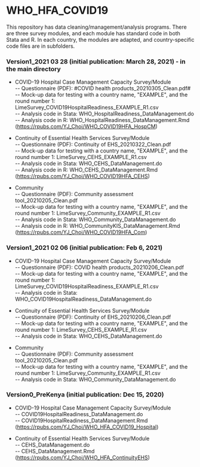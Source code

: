 # WHO_HFA_COVID19
This repository has data cleaning/management/analysis programs. There are three survey modules, and each module has standard code in both Stata and R. In each country, the modules are adapted, and country-specific code files are in subfolders. 

### Version1_2021 03 28 (initial publication: March 28, 2021) - in the main directory

* COVID-19 Hospital Case Management Capacity Survey/Module   
-- Questionnaire (PDF): #COVID health products_20210305_Clean.pdf#    
-- Mock-up data for testing with a country name, "EXAMPLE", and the round number 1: LimeSurvey_COVID19HospitalReadiness_EXAMPLE_R1.csv   
-- Analysis code in Stata: WHO_HospitalReadiness_DataManagement.do   
-- Analysis code in R: WHO_HospitalReadiness_DataManagement.Rmd (https://rpubs.com/YJ_Choi/WHO_COVID19HFA_HospCM) 

* Continuity of Essential Health Services Survey/Module   
-- Questionnaire (PDF): Continuity of EHS_20210322_Clean.pdf   
-- Mock-up data for testing with a country name, "EXAMPLE", and the round number 1: LimeSurvey_CEHS_EXAMPLE_R1.csv   
-- Analysis code in Stata: WHO_CEHS_DataManagement.do   
-- Analysis code in R: WHO_CEHS_DataManagement.Rmd (https://rpubs.com/YJ_Choi/WHO_COVID19HFA_CEHS)  

* Community   
-- Questionnaire (PDF): Community assessment tool_20210205_Clean.pdf   
-- Mock-up data for testing with a country name, "EXAMPLE", and the round number 1: LimeSurvey_Community_EXAMPLE_R1.csv   
-- Analysis code in Stata: WHO_Community_DataManagement.do   
-- Analysis code in R: WHO_CommunityKIS_DataManagement.Rmd (https://rpubs.com/YJ_Choi/WHO_COVID19HFA_Com)  

### Version1_2021 02 06 (initial publication: Feb 6, 2021)

* COVID-19 Hospital Case Management Capacity Survey/Module   
-- Questionnaire (PDF): COVID health products_20210206_Clean.pdf    
-- Mock-up data for testing with a country name, "EXAMPLE", and the round number 1: LimeSurvey_COVID19HospitalReadiness_EXAMPLE_R1.csv   
-- Analysis code in Stata: WHO_COVID19HospitalReadiness_DataManagement.do   

* Continuity of Essential Health Services Survey/Module   
-- Questionnaire (PDF): Continuity of EHS_20210206_Clean.pdf   
-- Mock-up data for testing with a country name, "EXAMPLE", and the round number 1: LimeSurvey_CEHS_EXAMPLE_R1.csv   
-- Analysis code in Stata: WHO_CEHS_DataManagement.do   

* Community   
-- Questionnaire (PDF): Community assessment tool_20210205_Clean.pdf   
-- Mock-up data for testing with a country name, "EXAMPLE", and the round number 1: LimeSurvey_Community_EXAMPLE_R1.csv   
-- Analysis code in Stata: WHO_Community_DataManagement.do   

### Version0_PreKenya (initial publication: Dec 15, 2020) 

* COVID-19 Hospital Case Management Capacity Survey/Module   
-- COVID19HospitalReadiness_DataManagement.do   
-- COVID19HospitalReadiness_DataManagement.Rmd (https://rpubs.com/YJ_Choi/WHO_HFA_COVID19_Hospital)  

* Continuity of Essential Health Services Survey/Module     
-- CEHS_DataManagement.do   
-- CEHS_DataManagement.Rmd (https://rpubs.com/YJ_Choi/WHO_HFA_ContinuityEHS)  
